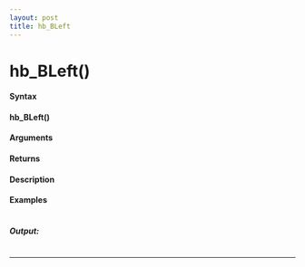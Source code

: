 ```yaml
---
layout: post
title: hb_BLeft
---
```


# hb_BLeft()


#### Syntax

#### hb_BLeft()

#### Arguments

#### Returns

#### Description

#### Examples

```

```

##### Output:

```

```

---